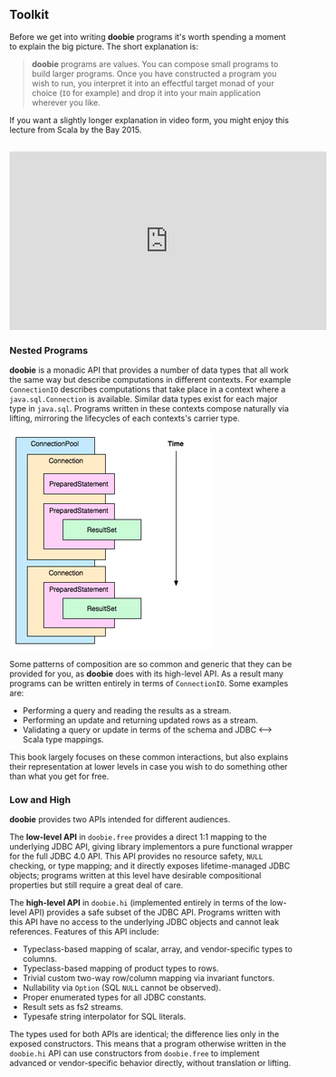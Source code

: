 ## Toolkit

Before we get into writing **doobie** programs it's worth spending a moment to explain the big picture. The short explanation is:

> **doobie** programs are values. You can compose small programs to build larger programs. Once you have constructed a program you wish to run, you interpret it into an effectful target monad of your choice (`IO` for example) and drop it into your main application wherever you like.

If you want a slightly longer explanation in video form, you might enjoy this lecture from Scala by the Bay 2015.

<p class="text-center" style="padding-top: 12pt">
  <iframe width="560" height="315" src="https://www.youtube.com/embed/M5MF6M7FHPo" frameborder="0" allowfullscreen></iframe>
</p>

### Nested Programs

**doobie** is a monadic API that provides a number of data types that all work the same way but describe computations in different contexts. For example `ConnectionIO` describes computations that take place in a context where a `java.sql.Connection` is available. Similar data types exist for each major type in `java.sql`. Programs written in these contexts compose naturally via lifting, mirroring the lifecycles of each contexts's carrier type.

<p class="text-center"><img src="../img/nesting.png"></p>

Some patterns of composition are so common and generic that they can be provided for you, as **doobie** does with its high-level API. As a result many programs can be written entirely in terms of `ConnectionIO`. Some examples are:

- Performing a query and reading the results as a stream.
- Performing an update and returning updated rows as a stream.
- Validating a query or update in terms of the schema and JDBC ⟷ Scala type mappings.

This book largely focuses on these common interactions, but also explains their representation at lower levels in case you wish to do something other than what you get for free.

### Low and High

**doobie** provides two APIs intended for different audiences.

The **low-level API** in `doobie.free` provides a direct 1:1 mapping to the underlying JDBC API, giving library implementors a pure functional wrapper for the full JDBC 4.0 API. This API provides no resource safety, `NULL` checking, or type mapping; and it directly exposes lifetime-managed JDBC objects; programs written at this level have desirable compositional properties but still require a great deal of care.

The **high-level API** in `doobie.hi` (implemented entirely in terms of the low-level API) provides a safe subset of the JDBC API. Programs written with this API have no access to the underlying JDBC objects and cannot leak references. Features of this API include:

- Typeclass-based mapping of scalar, array, and vendor-specific types to columns.
- Typeclass-based mapping of product types to rows.
- Trivial custom two-way row/column mapping via invariant functors.
- Nullability via `Option` (SQL `NULL` cannot be observed).
- Proper enumerated types for all JDBC constants.
- Result sets as fs2 streams.
- Typesafe string interpolator for SQL literals.

The types used for both APIs are identical; the difference lies only in the exposed constructors. This means that a program otherwise written in the `doobie.hi` API can use constructors from `doobie.free` to implement advanced or vendor-specific behavior directly, without translation or lifting.